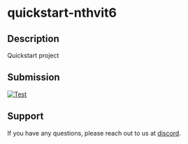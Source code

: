 
# quickstart-nthvit6

## Description
Quickstart project

## Submission
<a href="https://mision.app/quickstart/quickstart-nthvit6" target="_blank"><img src="https://img.shields.io/badge/mision-submit_for_review-brightgreen?style=for-the-badge" alt="Test"></a>

## Support
If you have any questions, please reach out to us at [discord](https://discord.gg/y5cq5vY3qz).
